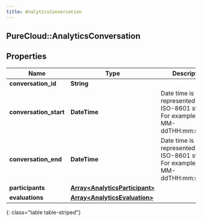 ```yaml
---
title: AnalyticsConversation
---
```

## PureCloud::AnalyticsConversation

## Properties

|Name | Type | Description | Notes|
|------------ | ------------- | ------------- | -------------|
| **conversation_id** | **String** |  | [optional] |
| **conversation_start** | **DateTime** | Date time is represented as an ISO-8601 string. For example: yyyy-MM-ddTHH:mm:ss.SSSZ | [optional] |
| **conversation_end** | **DateTime** | Date time is represented as an ISO-8601 string. For example: yyyy-MM-ddTHH:mm:ss.SSSZ | [optional] |
| **participants** | [**Array&lt;AnalyticsParticipant&gt;**](AnalyticsParticipant.html) |  | [optional] |
| **evaluations** | [**Array&lt;AnalyticsEvaluation&gt;**](AnalyticsEvaluation.html) |  | [optional] |
{: class="table table-striped"}


